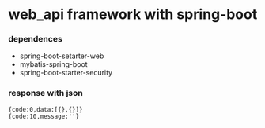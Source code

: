 # web_api framework with spring-boot 

###  dependences

  + spring-boot-setarter-web 
  + mybatis-spring-boot 
  + spring-boot-starter-security
  
###  response with json
 
    {code:0,data:[{},{}]}
    {code:10,message:''}
